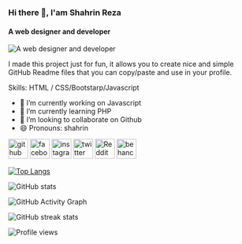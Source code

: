 ### Hi there 👋, I'am Shahrin Reza
#### A web designer and developer
![A web designer and developer](https://scontent.fdac138-1.fna.fbcdn.net/v/t1.6435-9/42738380_581899822224460_4178865611205509120_n.jpg?_nc_cat=107&ccb=1-7&_nc_sid=19026a&_nc_eui2=AeE4Vb4WtcuR9vNzSoY61nR-efp4wROhkD15-njBE6GQPZzZ_b3dT-CrRfPje8CyY-_zCM5Uav9zNPj0-DVCM6yo&_nc_ohc=UCmYm__0VOQAX_trA2F&tn=hmLIFIRLn16cEy5P&_nc_ht=scontent.fdac138-1.fna&oh=00_AT_Ypws6kZ5PjKRe5B9IxdXhae9yuvPvoEcH6lG6s9tLqA&oe=63208EED)

I made this project just for fun, it allows you to create nice and simple GitHub Readme files that you can copy/paste and use in your profile.

Skills:  HTML / CSS/Bootstarp/Javascript

- 🔭 I’m currently working on Javascript 
- 🌱 I’m currently learning PHP 
- 👯 I’m looking to collaborate on Github 
- 😄 Pronouns: shahrin 


[<img src='https://cdn.jsdelivr.net/npm/simple-icons@3.0.1/icons/github.svg' alt='github' height='40'>](https://github.com/https://github.com/shahrinreza21)  [<img src='https://cdn.jsdelivr.net/npm/simple-icons@3.0.1/icons/facebook.svg' alt='facebook' height='40'>](https://www.facebook.com/https://www.facebook.com/shahrinreza21/)  [<img src='https://cdn.jsdelivr.net/npm/simple-icons@3.0.1/icons/instagram.svg' alt='instagram' height='40'>](https://www.instagram.com/https://www.instagram.com/_shahrinreza_21//)  [<img src='https://cdn.jsdelivr.net/npm/simple-icons@3.0.1/icons/twitter.svg' alt='twitter' height='40'>](https://twitter.com/https://twitter.com/shahrin_reza21)  [<img src='https://cdn.jsdelivr.net/npm/simple-icons@3.0.1/icons/reddit.svg' alt='Reddit' height='40'>](https://www.reddit.com/user/https://www.reddit.com/user/InternetBusiness7879)  [<img src='https://cdn.jsdelivr.net/npm/simple-icons@3.0.1/icons/behance.svg' alt='behance' height='40'>](https://www.behance.net/shahrinrez4e6b)  

[![Top Langs](https://github-readme-stats.vercel.app/api/top-langs/?username=https://github.com/shahrinreza21)](https://github.com/anuraghazra/github-readme-stats)

![GitHub stats](https://github-readme-stats.vercel.app/api?username=https://github.com/shahrinreza21&show_icons=true)  

![GitHub Activity Graph](https://activity-graph.herokuapp.com/graph?username=https://github.com/shahrinreza21)  

![GitHub streak stats](https://github-readme-streak-stats.herokuapp.com/?user=https://github.com/shahrinreza21)  

![Profile views](https://gpvc.arturio.dev/https://github.com/shahrinreza21)  
